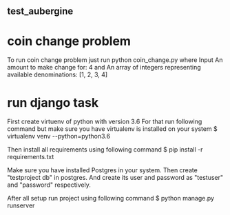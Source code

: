 ## test_aubergine

# coin change problem

To run coin change problem just run python coin_change.py
where Input An amount to make change for: 4
and An array of integers representing available denominations: [1, 2, 3, 4]

# run django task

First create virtuenv of python with version 3.6
For that run following command but make sure you have virtualenv is installed on your system
$ virtualenv venv --python=python3.6

Then install all requirements using following command
$ pip install -r requirements.txt

Make sure you have installed Postgres in your system.
Then create "testproject db" in postgres. And create its user and password as "testuser" and "password" respectively.

After all setup run project using following command
$ python manage.py runserver